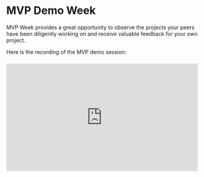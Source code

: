 # MVP Demo Week

MVP Week provides a great opportunity to observe the projects your peers have been diligently working on and receive valuable feedback for your own project.

Here is the recording of the MVP demo session:

<div style="position: relative; padding-bottom: 56.25%; height: 0; margin-top:1.6em"><iframe src="https://www.youtube.com/embed/b296kTIjeLA;rel=0" title="YouTube video player" frameborder="0" allow="accelerometer; autoplay; clipboard-write; encrypted-media; gyroscope; picture-in-picture" allowfullscreen style="position: absolute; top: 0; left: 0; width: 100%; height: 100%;"></iframe></div>
